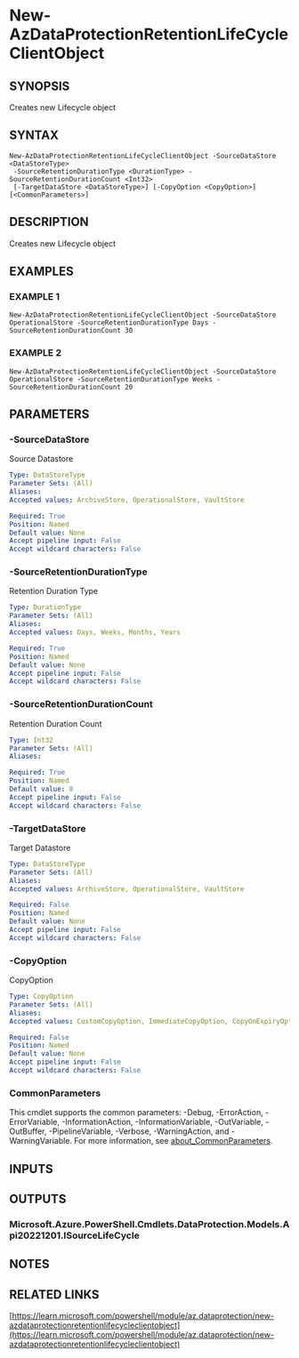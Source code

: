 ﻿---
external help file: Az.DataProtection-help.xml
Module Name: Az.DataProtection
online version: https://learn.microsoft.com/powershell/module/az.dataprotection/new-azdataprotectionretentionlifecycleclientobject
schema: 2.0.0
---

# New-AzDataProtectionRetentionLifeCycleClientObject

## SYNOPSIS
Creates new Lifecycle object

## SYNTAX

```
New-AzDataProtectionRetentionLifeCycleClientObject -SourceDataStore <DataStoreType>
 -SourceRetentionDurationType <DurationType> -SourceRetentionDurationCount <Int32>
 [-TargetDataStore <DataStoreType>] [-CopyOption <CopyOption>] [<CommonParameters>]
```

## DESCRIPTION
Creates new Lifecycle object

## EXAMPLES

### EXAMPLE 1
```
New-AzDataProtectionRetentionLifeCycleClientObject -SourceDataStore OperationalStore -SourceRetentionDurationType Days -SourceRetentionDurationCount 30
```

### EXAMPLE 2
```
New-AzDataProtectionRetentionLifeCycleClientObject -SourceDataStore OperationalStore -SourceRetentionDurationType Weeks -SourceRetentionDurationCount 20
```

## PARAMETERS

### -SourceDataStore
Source Datastore

```yaml
Type: DataStoreType
Parameter Sets: (All)
Aliases:
Accepted values: ArchiveStore, OperationalStore, VaultStore

Required: True
Position: Named
Default value: None
Accept pipeline input: False
Accept wildcard characters: False
```

### -SourceRetentionDurationType
Retention Duration Type

```yaml
Type: DurationType
Parameter Sets: (All)
Aliases:
Accepted values: Days, Weeks, Months, Years

Required: True
Position: Named
Default value: None
Accept pipeline input: False
Accept wildcard characters: False
```

### -SourceRetentionDurationCount
Retention Duration Count

```yaml
Type: Int32
Parameter Sets: (All)
Aliases:

Required: True
Position: Named
Default value: 0
Accept pipeline input: False
Accept wildcard characters: False
```

### -TargetDataStore
Target Datastore

```yaml
Type: DataStoreType
Parameter Sets: (All)
Aliases:
Accepted values: ArchiveStore, OperationalStore, VaultStore

Required: False
Position: Named
Default value: None
Accept pipeline input: False
Accept wildcard characters: False
```

### -CopyOption
CopyOption

```yaml
Type: CopyOption
Parameter Sets: (All)
Aliases:
Accepted values: CustomCopyOption, ImmediateCopyOption, CopyOnExpiryOption

Required: False
Position: Named
Default value: None
Accept pipeline input: False
Accept wildcard characters: False
```

### CommonParameters
This cmdlet supports the common parameters: -Debug, -ErrorAction, -ErrorVariable, -InformationAction, -InformationVariable, -OutVariable, -OutBuffer, -PipelineVariable, -Verbose, -WarningAction, and -WarningVariable. For more information, see [about_CommonParameters](http://go.microsoft.com/fwlink/?LinkID=113216).

## INPUTS

## OUTPUTS

### Microsoft.Azure.PowerShell.Cmdlets.DataProtection.Models.Api20221201.ISourceLifeCycle
## NOTES

## RELATED LINKS

[https://learn.microsoft.com/powershell/module/az.dataprotection/new-azdataprotectionretentionlifecycleclientobject](https://learn.microsoft.com/powershell/module/az.dataprotection/new-azdataprotectionretentionlifecycleclientobject)

